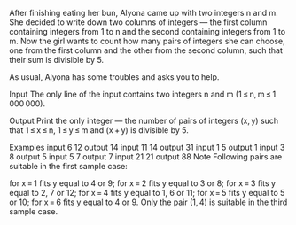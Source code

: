 After finishing eating her bun, Alyona came up with two integers n and m. She decided to write down two columns of integers — the first column containing integers from 1 to n and the second containing integers from 1 to m. Now the girl wants to count how many pairs of integers she can choose, one from the first column and the other from the second column, such that their sum is divisible by 5.

As usual, Alyona has some troubles and asks you to help.

Input
The only line of the input contains two integers n and m (1 ≤ n, m ≤ 1 000 000).

Output
Print the only integer — the number of pairs of integers (x, y) such that 1 ≤ x ≤ n, 1 ≤ y ≤ m and (x + y) is divisible by 5.

Examples
input
6 12
output
14
input
11 14
output
31
input
1 5
output
1
input
3 8
output
5
input
5 7
output
7
input
21 21
output
88
Note
Following pairs are suitable in the first sample case:

for x = 1 fits y equal to 4 or 9;
for x = 2 fits y equal to 3 or 8;
for x = 3 fits y equal to 2, 7 or 12;
for x = 4 fits y equal to 1, 6 or 11;
for x = 5 fits y equal to 5 or 10;
for x = 6 fits y equal to 4 or 9.
Only the pair (1, 4) is suitable in the third sample case.